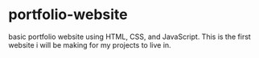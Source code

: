 # portfolio-website
basic portfolio website
using HTML, CSS, and JavaScript.
This is the first website i will be making for my projects to live in.
